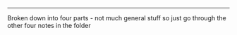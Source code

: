 

----
Broken down into four parts - not much general stuff so just go through the other four notes in the folder
